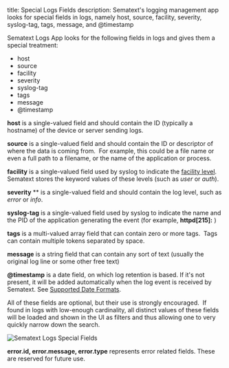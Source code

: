 title: Special Logs Fields
description: Sematext's logging management app looks for special fields in logs, namely host, source, facility, severity, syslog-tag, tags, message, and @timestamp

Sematext Logs App looks for the following fields in logs and gives them a special treatment:

  - host
  - source
  - facility
  - severity
  - syslog-tag
  - tags
  - message
  - @timestamp

**host** is a single-valued field and should contain the ID (typically a
hostname) of the device or server sending logs.

**source** is a single-valued field and should contain the ID or
descriptor of where the data is coming from.  For example, this could be
a file name or even a full path to a filename, or the name of the
application or process.

**facility** is a single-valued field used by syslog to indicate the
[facility level](https://en.wikipedia.org/wiki/Syslog#Facility_levels).
Sematext stores the keyword values of these levels (such as *user* or
*auth*).

**severity** ** is a single-valued field and should contain the log
level, such as *error* or *info*.

**syslog-tag** is a single-valued field used by syslog to indicate the
name and the PID of the application generating the event (for example,
**httpd\[215\]:** )

**tags** is a multi-valued array field that can contain zero or more
tags.  Tags can contain multiple tokens separated by space.

**message** is a string field that can contain any sort of text (usually
the original log line or some other free text)

**@timestamp** is a date field, on which log retention is based. If it's
not present, it will be added automatically when the log event is received by Sematext. See [Supported Date Formats](supported-date-formats).

All of these fields are optional, but their use is strongly encouraged.
 If found in logs with low-enough cardinality, all distinct values of
these fields will be loaded and shown in the UI as filters and thus
allowing one to very quickly narrow down the search.

<img alt="Sematext Logs Special Fields" src="/docs/images/logs/logsene-special-fields.gif" title="Sematext Logs Special Fields">

**error.id, error.message, error.type** represents error related fields. These are reserved for future use.

